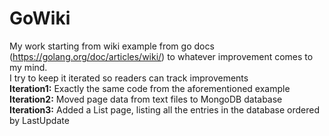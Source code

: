 # GoWiki
My work starting from wiki example from go docs (https://golang.org/doc/articles/wiki/) to whatever improvement comes to my mind.\
I try to keep it iterated so readers can track improvements\
**Iteration1:** Exactly the same code from the aforementioned example\
**Iteration2:** Moved page data from text files to MongoDB database\
**Iteration3:** Added a List page, listing all the entries in the database ordered by LastUpdate